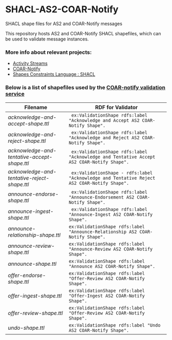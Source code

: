 # SHACL-AS2-COAR-Notify
SHACL shape files for AS2 and COAR-Notify messages

This repository hosts AS2 and COAR-Notify SHACL shapefiles, which can be used to validate message instances.

### More info about relevant projects: 
- [Activity Streams](https://www.w3.org/TR/activitystreams-core/)
- [COAR-Notify](https://www.coar-repositories.org/notify/)
- [Shapes Constraints Language : SHACL](https://www.w3.org/TR/shacl/)

### Below is a list of shapefiles used by the  [COAR-notify validation service](https://notify-inbox.info/)
| Filename | RDF for Validator |
| --------- | ---------- |
| *acknowledge-and-accept-shape.ttl* | ` ex:ValidationShape rdfs:label "Acknowledge and Accept AS2 COAR-Notify Shape".`|
| *acknowledge-and-reject-shape.ttl* | ` ex:ValidationShape rdfs:label "Acknowledge and Reject AS2 COAR-Notify Shape".` |
| *acknowledge-and-tentative-accept-shape.ttl* | ` ex:ValidationShape rdfs:label "Acknowledge and Tentative Accept AS2 COAR-Notify Shape".` |
| *acknowledge-and-tentative-reject-shape.ttl* | ` ex:ValidationShape - rdfs:label "Acknowledge and Tentative Reject AS2 COAR-Notify Shape".` |
| *announce-endorse-shape.ttl* | ` ex:ValidationShape rdfs:label "Announce-Endorsement AS2 COAR-Notify Shape".`|
| *announce-ingest-shape.ttl* | ` ex:ValidationShape rdfs:label "Announce-Ingest AS2 COAR-Notify Shape".` |
| *announce-relationship-shape.ttl* | `ex:ValidationShape rdfs:label "Announce-Relationship AS2 COAR-Notify Shape".` |
| *announce-review-shape.ttl* | `ex:ValidationShape rdfs:label "Announce-Review AS2 COAR-Notify Shape".` |
| *announce-shape.ttl* | `ex:ValidationShape rdfs:label "Announce AS2 COAR-Notify Shape". `|
| *offer-endorse-shape.ttl*  | `ex:ValidationShape rdfs:label "Offer-Review AS2 COAR-Notify Shape".`|
| *offer-ingest-shape.ttl* | `ex:ValidationShape rdfs:label "Offer-Ingest AS2 COAR-Notify Shape".`|
| *offer-review-shape.ttl* | `ex:ValidationShape rdfs:label "Offer-Review AS2 COAR-Notify Shape".`|
| *undo-shape.ttl* | `ex:ValidationShape rdfs:label "Undo AS2 COAR-Notify Shape".` |

